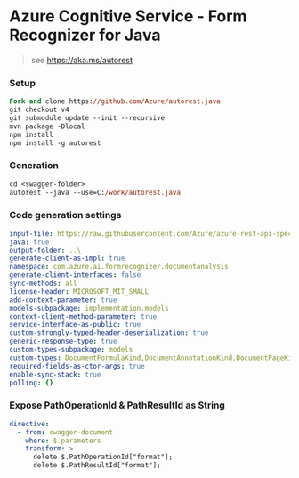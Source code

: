# Azure Cognitive Service - Form Recognizer for Java

> see https://aka.ms/autorest

### Setup
```ps
Fork and clone https://github.com/Azure/autorest.java 
git checkout v4
git submodule update --init --recursive
mvn package -Dlocal
npm install
npm install -g autorest
```

### Generation
```ps
cd <swagger-folder>
autorest --java --use=C:/work/autorest.java
```

### Code generation settings
``` yaml
input-file: https://raw.githubusercontent.com/Azure/azure-rest-api-specs-pr/3b381a82cedba8bdb3b00760b4c624ed10ea8d4e/specification/cognitiveservices/data-plane/FormRecognizer/stable/2023-07-31/FormRecognizer.json?token=GHSAT0AAAAAACDOBFKTM75ZS3DRYM5GDOZEZEQ2RKQ
java: true
output-folder: ..\
generate-client-as-impl: true
namespace: com.azure.ai.formrecognizer.documentanalysis
generate-client-interfaces: false
sync-methods: all
license-header: MICROSOFT_MIT_SMALL
add-context-parameter: true
models-subpackage: implementation.models
context-client-method-parameter: true
service-interface-as-public: true
custom-strongly-typed-header-deserialization: true
generic-response-type: true
custom-types-subpackage: models
custom-types: DocumentFormulaKind,DocumentAnnotationKind,DocumentPageKind,DocumentBarCodeKind,FontStyle,FontWeight,DocumentTableCellKind,DocumentSignatureType
required-fields-as-ctor-args: true
enable-sync-stack: true
polling: {}
```

### Expose PathOperationId & PathResultId as String
``` yaml $(java)
directive:
  - from: swagger-document
    where: $.parameters
    transform: >
      delete $.PathOperationId["format"];
      delete $.PathResultId["format"];
```

